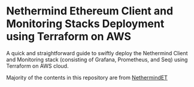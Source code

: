 # Nethermind Ethereum Client and Monitoring Stacks Deployment using Terraform on AWS
A quick and straightforward guide to swiftly deploy the Nethermind Client and Monitoring stack (consisting of Grafana, Prometheus, and Seq) using Terraform on AWS cloud.

Majority of the contents in this repository are from [NethermindET](https://github.com/NethermindEth/terraform-nethermind)
